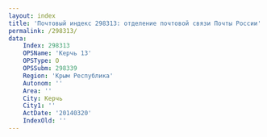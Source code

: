 ```yaml
---
layout: index
title: 'Почтовый индекс 298313: отделение почтовой связи Почты России'
permalink: /298313/
data:
    Index: 298313
    OPSName: 'Керчь 13'
    OPSType: О
    OPSSubm: 298339
    Region: 'Крым Республика'
    Autonom: ''
    Area: ''
    City: Керчь
    City1: ''
    ActDate: '20140320'
    IndexOld: ''
---
```

